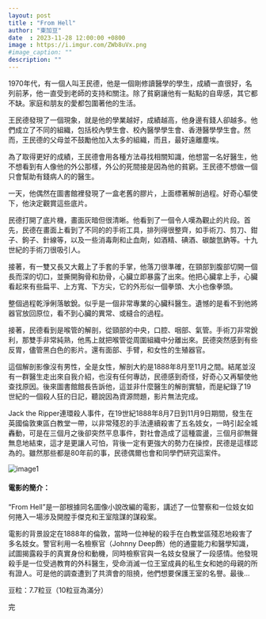 ```yaml
---
layout: post
title : "From Hell"
author: "東加豆"
date  : 2023-11-28 12:00:00 +0800
image : https://i.imgur.com/ZWb8uVx.png
#image_caption: ""
description: ""
---
```


1970年代，有一個人叫王民德，他是一個剛修讀醫學的學生，成績一直很好，名列前茅，他一直受到老師的支持和關注。除了貧窮讓他有一點點的自卑感，其它都不缺。家庭和朋友的愛都包圍著他的生活。

<!--more-->

王民德發現了一個現象，就是他的學業越好，成績越高，他身邊有錢人卻越多。他們成立了不同的組織，包括校內學生會、校內醫學學生會、香港醫學學生會。然而，王民德的父母並不鼓勵他加入太多的組織，而且，最好遠離塵埃。

為了取得更好的成績，王民德會用各種方法尋找相關知識，他想當一名好醫生，他不想看到有人像他的外公那樣，外公的死間接是因為他的貧窮。王民德不想做一個只會幫助有錢病人的的醫生。

一天，他偶然在圖書館裡發現了一盒老舊的膠片，上面標著解剖過程。好奇心驅使下，他決定觀賞這些底片。

民德打開了底片機，畫面灰暗但很清晰。他看到了一個令人嘆為觀止的片段。首先，民德在畫面上看到了不同的的手術工具，排列得很整齊，如手術刀、剪刀、鉗子、鉤子、針線等，以及一些消毒劑和止血劑，如酒精、碘酒、碳酸氫鈉等。十九世紀的手術刀很吸引人。

接著，有一雙又長又大戴上了手套的手掌，他落刀很準確，在頸部到腹部切開一個長而深的切口，並撕開胸骨和肋骨，心臟立即暴露了出來。他把心臟拿上手，心臟看起來有些扁平、上方寬、下方尖，它的外形似一個拳頭、大小也像拳頭。

整個過程乾淨俐落敏銳。似乎是一個非常專業的心臟科醫生。遺憾的是看不到他將器官放回原位，看不到心臟的異常、或縫合的過程。

接著，民德看到是喉管的解剖，從頸部的中央，口腔、咽部、氣管。手術刀非常銳利，那雙手非常純熟，他馬上就把喉管從周圍組織中分離出來。民德突然感到有些反胃，儘管黑白色的影片。還有面部、手臂，和女性的生殖器官。

這個解剖影像沒有男性，全是女性，解剖大約是1888年8月至11月之間。結尾並沒有一群醫生走出來自我介紹，也沒有任何專訪，民德感到奇怪，好奇心又再驅使他查找原因。後來圖書館館長告訴他，這並非什麼醫生的解剖實驗，而是紀錄了19世紀的一個殺人狂的日記，聽說因為資源問題，影片無法完成。

Jack the Ripper連環殺人事件，在19世紀1888年8月7日到11月9日期間，發生在英國倫敦東區白教堂一帶，以非常殘忍的手法連續殺害了五名妓女，一時引起全城轟動，可是在三個月之後卻突然平息事件，對社會造成了這種震盪，三個月卻無聲無息地結束，這才是更讓人可怕，背後一定有更強大的勢力在操控，民德是這樣認為的。雖然那些都是80年前的事，民德偶爾也會和同學們研究這案件。

![image1](https://i.imgur.com/zvlsJmU.png)

#### 電影的簡介：

“From Hell”是一部根據同名圖像小說改編的電影，講述了一位警察和一位妓女如何捲入一場涉及開膛手傑克和王室陰謀的謀殺案。

電影的背景設定在1888年的倫敦，當時一位神秘的殺手在白教堂區殘忍地殺害了多名妓女。警官利用一名檢察官（Johnny Deep飾）他的通靈能力和醫學知識，試圖揭露殺手的真實身份和動機，同時檢察官與一名妓女發展了一段感情。他發現殺手是一位受過教育的外科醫生，受命消滅一位王室成員的私生女和她的母親的所有證人。可是他的調查遭到了共濟會的阻撓，他們想要保護王室的名譽。最後...

豆粒：7.7粒豆（10粒豆為滿分）

完

<!--END-->